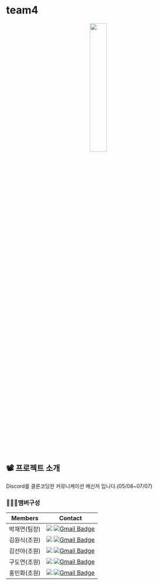 # team4
<p align="center">
  <img src = "https://user-images.githubusercontent.com/92138545/252311534-549ca24e-501c-4d9f-b333-96b004291968.png" width="30%" height="30%" stlye="">
</p>

## 📽️ 프로젝트 소개
Discord를 클론코딩한 커뮤니케이션 메신저 입니다.(05/08~07/07)
### 🧑‍🤝‍🧑맴버구성
|Members|Contact|
|------|---|
|박재연(팀장)|<a href="https://github.com/GuGura"><img src="https://img.shields.io/badge/GitHub-181717?style=flat-square&logo=GitHub&logoColor=white"/></a> [![Gmail Badge](https://img.shields.io/badge/wodus331@gmail.com-d14836?style=flat-square&logo=Gmail&logoColor=white&link=mailto:wodus331@gmail.com)](mailto:wodus331@gmail.com)|
|김원식(조원)|<a href="https://github.com/Cicada223"><img src="https://img.shields.io/badge/GitHub-181717?style=flat-square&logo=GitHub&logoColor=white"/></a> [![Gmail Badge](https://img.shields.io/badge/cicada2529@gmail.com-d14836?style=flat-square&logo=Gmail&logoColor=white&link=mailto:cicada2529@gmail.com)](mailto:cicada2529@gmail.com)|
|김선아(조원)|<a href="https://github.com/GuGura"><img src="https://img.shields.io/badge/GitHub-181717?style=flat-square&logo=GitHub&logoColor=white"/></a> [![Gmail Badge](https://img.shields.io/badge/wodus331@gmail.com-d14836?style=flat-square&logo=Gmail&logoColor=white&link=mailto:wodus331@gmail.com)](mailto:wodus331@gmail.com)|
|구도연(조원)|<a href="https://github.com/GuGura"><img src="https://img.shields.io/badge/GitHub-181717?style=flat-square&logo=GitHub&logoColor=white"/></a> [![Gmail Badge](https://img.shields.io/badge/wodus331@gmail.com-d14836?style=flat-square&logo=Gmail&logoColor=white&link=mailto:wodus331@gmail.com)](mailto:wodus331@gmail.com)|
|홍민화(조원)|<a href="https://github.com/hongminhwa"><img src="https://img.shields.io/badge/GitHub-181717?style=flat-square&logo=GitHub&logoColor=white"/></a> [![Gmail Badge](https://img.shields.io/badge/minhwa101@gmail.com-d14836?style=flat-square&logo=Gmail&logoColor=white&link=mailto:minhwa101@gmail.com)](mailto:minhwa101@gmail.com)|
